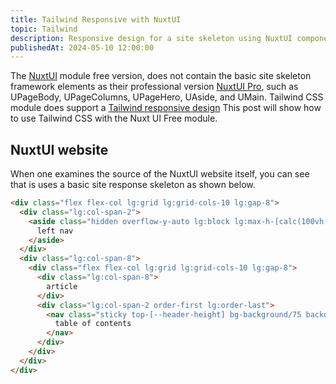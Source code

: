 ```yaml
---
title: Tailwind Responsive with NuxtUI
topic: Tailwind
description: Responsive design for a site skeleton using NuxtUI components and Tailwind responsive design
publishedAt: 2024-05-10 12:00:00
---
```


The [NuxtUI](https://ui.nuxt.com/getting-started) module free version, does not contain the basic site skeleton framework elements as their professional version [NuxtUI Pro](https://ui.nuxt.com/pro/getting-started), such as UPageBody, UPageColumns, UPageHero, UAside, and UMain. Tailwind CSS module does support a [Tailwind responsive design](https://tailwindcss.com/docs/responsive-design)  This post will show how to use Tailwind CSS with the Nuxt UI Free module.

## NuxtUI website
When one examines the source of the NuxtUI website itself, you can see that is uses a basic site response skeleton as shown below.


```html
<div class="flex flex-col lg:grid lg:grid-cols-10 lg:gap-8">
  <div class="lg:col-span-2">
    <aside class="hidden overflow-y-auto lg:block lg:max-h-[calc(100vh-var(--header-height))] lg:sticky lg:top-[--header-height] py-8 lg:px-4 lg:-mx-4">
      left nav
    </aside>    
  </div>
  <div class="lg:col-span-8">
    <div class="flex flex-col lg:grid lg:grid-cols-10 lg:gap-8">
      <div class="lg:col-span-8">
        article
      </div>
      <div class="lg:col-span-2 order-first lg:order-last">
        <nav class="sticky top-[--header-height] bg-background/75 backdrop-blur -mx-4 sm:-mx-6 px-4 sm:px-6 lg:px-4 lg:-mx-4 overflow-y-auto max-h-[calc(100vh-var(--header-height))]">
          table of contents
        </nav>
      </div>
    </div>
  </div>
</div>
```

